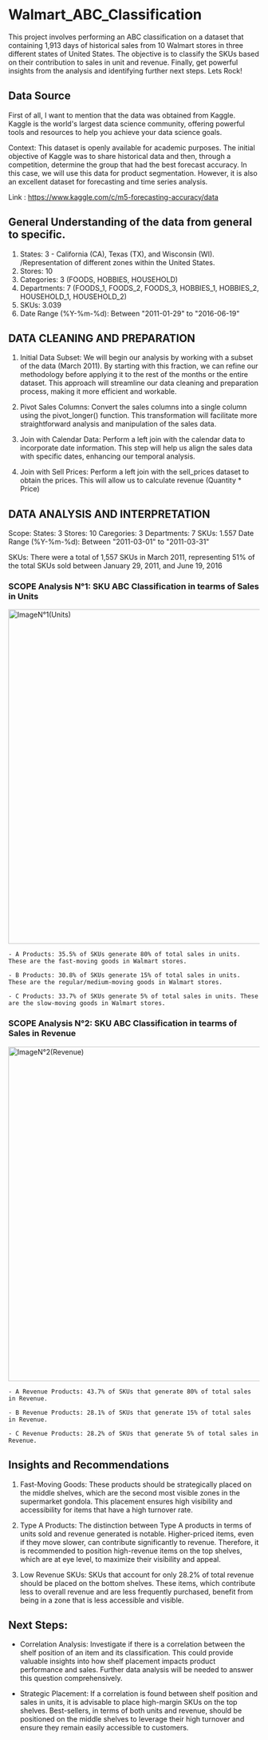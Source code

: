 # Walmart_ABC_Classification
This project involves performing an ABC classification on a dataset that containing 1,913 days of historical sales from 10 Walmart stores in three different states of United States. The objective is to classify the SKUs based on their contribution to sales in unit and revenue. Finally, get powerful insights from the analysis and identifying further next steps. Lets Rock!

## Data Source

First of all, I want to mention that the data was obtained from Kaggle. Kaggle is the world's largest data science community, offering powerful tools and resources to help you achieve your data science goals.

Context: This dataset is openly available for academic purposes. The initial objective of Kaggle was to share historical data and then, through a competition, determine the group that had the best forecast accuracy. In this case, we will use this data for product segmentation. However, it is also an excellent dataset for forecasting and time series analysis.

Link : https://www.kaggle.com/c/m5-forecasting-accuracy/data

## General Understanding of the data from general to specific.

1. States: 3 - California (CA), Texas (TX), and Wisconsin (WI). /Representation of different zones within the United States.
2. Stores: 10
3. Categories: 3 (FOODS, HOBBIES, HOUSEHOLD)
4. Departments: 7 (FOODS_1, FOODS_2, FOODS_3, HOBBIES_1, HOBBIES_2, HOUSEHOLD_1, HOUSEHOLD_2)
5. SKUs: 3.039
6. Date Range (%Y-%m-%d): Between "2011-01-29" to "2016-06-19"

## DATA CLEANING AND PREPARATION 

1. Initial Data Subset: We will begin our analysis by working with a subset of the data (March 2011). By starting with this fraction, we can refine our methodology before applying it to the rest of the months or the entire dataset. This approach will streamline our data cleaning and preparation process, making it more efficient and workable.

2. Pivot Sales Columns: Convert the sales columns into a single column using the pivot_longer() function. This transformation will facilitate more straightforward analysis and manipulation of the sales data.

3. Join with Calendar Data: Perform a left join with the calendar data to incorporate date information. This step will help us align the sales data with specific dates, enhancing our temporal analysis.

4. Join with Sell Prices: Perform a left join with the sell_prices dataset to obtain the prices. This will allow us to calculate revenue (Quantity * Price)

## DATA ANALYSIS AND INTERPRETATION

Scope:
 States: 3
 Stores: 10
 Caregories: 3
 Departments: 7
 SKUs: 1.557
 Date Range (%Y-%m-%d): Between "2011-03-01" to "2011-03-31"

SKUs: There were a total of 1,557 SKUs in March 2011, representing 51% of the total SKUs sold between January 29, 2011, and June 19, 2016

### SCOPE Analysis N°1: SKU ABC Classification in tearms of Sales in Units

<img width="670" alt="ImageN°1(Units)" src="https://github.com/user-attachments/assets/eed4343a-517b-48e8-b9b8-5dab41723a9a">

    - A Products: 35.5% of SKUs generate 80% of total sales in units. These are the fast-moving goods in Walmart stores.
    
    - B Products: 30.8% of SKUs generate 15% of total sales in units. These are the regular/medium-moving goods in Walmart stores.
    
    - C Products: 33.7% of SKUs generate 5% of total sales in units. These are the slow-moving goods in Walmart stores.

### SCOPE Analysis N°2: SKU ABC Classification in tearms of Sales in Revenue

<img width="670" alt="ImageN°2(Revenue)" src="https://github.com/user-attachments/assets/4439c822-140f-40bc-a2eb-8bd20a3b3a46">

    - A Revenue Products: 43.7% of SKUs that generate 80% of total sales in Revenue. 
    
    - B Revenue Products: 28.1% of SKUs that generate 15% of total sales in Revenue. 
    
    - C Revenue Products: 28.2% of SKUs that generate 5% of total sales in Revenue. 


## Insights and Recommendations

1. Fast-Moving Goods: These products should be strategically placed on the middle shelves, which are the second most visible zones in the supermarket gondola. This placement ensures high visibility and accessibility for items that have a high turnover rate.

2. Type A Products: The distinction between Type A products in terms of units sold and revenue generated is notable. Higher-priced items, even if they move slower, can contribute significantly to revenue. Therefore, it is recommended to position high-revenue items on the top shelves, which are at eye level, to maximize their visibility and appeal.

3. Low Revenue SKUs: SKUs that account for only 28.2% of total revenue should be placed on the bottom shelves. These items, which contribute less to overall revenue and are less frequently purchased, benefit from being in a zone that is less accessible and visible.

## Next Steps:

  - Correlation Analysis: Investigate if there is a correlation between the shelf position of an item and its classification. This could provide valuable insights into how shelf placement impacts product performance and sales. Further data analysis will be needed to answer this question comprehensively.

  - Strategic Placement: If a correlation is found between shelf position and sales in units, it is advisable to place high-margin SKUs on the top shelves. Best-sellers, in terms of both units and revenue, should be positioned on the middle shelves to leverage their high turnover and ensure they remain easily accessible to customers.











